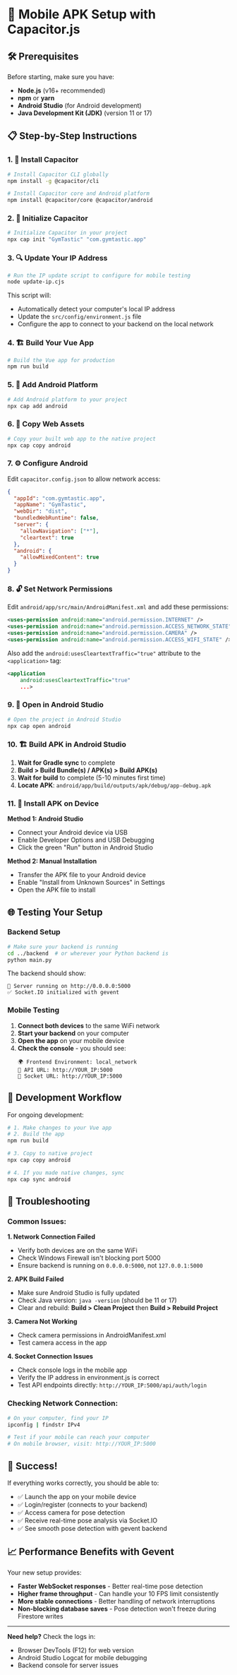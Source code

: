# 📱 Mobile APK Setup with Capacitor.js

## 🛠️ Prerequisites

Before starting, make sure you have:
- **Node.js** (v16+ recommended)
- **npm** or **yarn**
- **Android Studio** (for Android development)
- **Java Development Kit (JDK)** (version 11 or 17)

## 📋 Step-by-Step Instructions

### 1. 🔧 Install Capacitor

```bash
# Install Capacitor CLI globally
npm install -g @capacitor/cli

# Install Capacitor core and Android platform
npm install @capacitor/core @capacitor/android
```

### 2. 🚀 Initialize Capacitor

```bash
# Initialize Capacitor in your project
npx cap init "GymTastic" "com.gymtastic.app"
```

### 3. 🔍 Update Your IP Address

```bash
# Run the IP update script to configure for mobile testing
node update-ip.cjs
```

This script will:
- Automatically detect your computer's local IP address
- Update the `src/config/environment.js` file
- Configure the app to connect to your backend on the local network

### 4. 🏗️ Build Your Vue App

```bash
# Build the Vue app for production
npm run build
```

### 5. 📱 Add Android Platform

```bash
# Add Android platform to your project
npx cap add android
```

### 6. 🔄 Copy Web Assets

```bash
# Copy your built web app to the native project
npx cap copy android
```

### 7. ⚙️ Configure Android

Edit `capacitor.config.json` to allow network access:

```json
{
  "appId": "com.gymtastic.app",
  "appName": "GymTastic",
  "webDir": "dist",
  "bundledWebRuntime": false,
  "server": {
    "allowNavigation": ["*"],
    "cleartext": true
  },
  "android": {
    "allowMixedContent": true
  }
}
```

### 8. 🔓 Set Network Permissions

Edit `android/app/src/main/AndroidManifest.xml` and add these permissions:

```xml
<uses-permission android:name="android.permission.INTERNET" />
<uses-permission android:name="android.permission.ACCESS_NETWORK_STATE" />
<uses-permission android:name="android.permission.CAMERA" />
<uses-permission android:name="android.permission.ACCESS_WIFI_STATE" />
```

Also add the `android:usesCleartextTraffic="true"` attribute to the `<application>` tag:

```xml
<application
    android:usesCleartextTraffic="true"
    ...>
```

### 9. 🎯 Open in Android Studio

```bash
# Open the project in Android Studio
npx cap open android
```

### 10. 🏗️ Build APK in Android Studio

1. **Wait for Gradle sync** to complete
2. **Build > Build Bundle(s) / APK(s) > Build APK(s)**
3. **Wait for build** to complete (5-10 minutes first time)
4. **Locate APK**: `android/app/build/outputs/apk/debug/app-debug.apk`

### 11. 📲 Install APK on Device

**Method 1: Android Studio**
- Connect your Android device via USB
- Enable Developer Options and USB Debugging
- Click the green "Run" button in Android Studio

**Method 2: Manual Installation**
- Transfer the APK file to your Android device
- Enable "Install from Unknown Sources" in Settings
- Open the APK file to install

## 🌐 Testing Your Setup

### Backend Setup
```bash
# Make sure your backend is running
cd ../backend  # or wherever your Python backend is
python main.py
```

The backend should show:
```
🚀 Server running on http://0.0.0.0:5000
✅ Socket.IO initialized with gevent
```

### Mobile Testing
1. **Connect both devices** to the same WiFi network
2. **Start your backend** on your computer
3. **Open the app** on your mobile device
4. **Check the console** - you should see:
   ```
   🌍 Frontend Environment: local_network
   🔗 API URL: http://YOUR_IP:5000
   🔌 Socket URL: http://YOUR_IP:5000
   ```

## 🔄 Development Workflow

For ongoing development:

```bash
# 1. Make changes to your Vue app
# 2. Build the app
npm run build

# 3. Copy to native project
npx cap copy android

# 4. If you made native changes, sync
npx cap sync android
```

## 🐛 Troubleshooting

### Common Issues:

**1. Network Connection Failed**
- Verify both devices are on the same WiFi
- Check Windows Firewall isn't blocking port 5000
- Ensure backend is running on `0.0.0.0:5000`, not `127.0.0.1:5000`

**2. APK Build Failed**
- Make sure Android Studio is fully updated
- Check Java version: `java -version` (should be 11 or 17)
- Clear and rebuild: **Build > Clean Project** then **Build > Rebuild Project**

**3. Camera Not Working**
- Check camera permissions in AndroidManifest.xml
- Test camera access in the app

**4. Socket Connection Issues**
- Check console logs in the mobile app
- Verify the IP address in environment.js is correct
- Test API endpoints directly: `http://YOUR_IP:5000/api/auth/login`

### Checking Network Connection:

```bash
# On your computer, find your IP
ipconfig | findstr IPv4

# Test if your mobile can reach your computer
# On mobile browser, visit: http://YOUR_IP:5000
```

## 🎉 Success!

If everything works correctly, you should be able to:
- ✅ Launch the app on your mobile device
- ✅ Login/register (connects to your backend)
- ✅ Access camera for pose detection
- ✅ Receive real-time pose analysis via Socket.IO
- ✅ See smooth pose detection with gevent backend

## 📈 Performance Benefits with Gevent

Your new setup provides:
- **Faster WebSocket responses** - Better real-time pose detection
- **Higher frame throughput** - Can handle your 10 FPS limit consistently  
- **More stable connections** - Better handling of network interruptions
- **Non-blocking database saves** - Pose detection won't freeze during Firestore writes

---

**Need help?** Check the logs in:
- Browser DevTools (F12) for web version
- Android Studio Logcat for mobile debugging
- Backend console for server issues 
